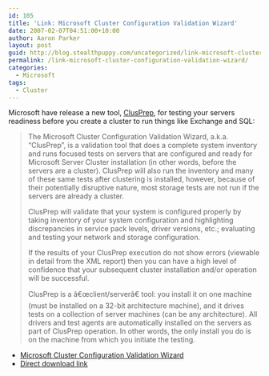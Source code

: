 ```yaml
---
id: 105
title: 'Link: Microsoft Cluster Configuration Validation Wizard'
date: 2007-02-07T04:51:00+10:00
author: Aaron Parker
layout: post
guid: http://blog.stealthpuppy.com/uncategorized/link-microsoft-cluster-configuration-validation-wizard
permalink: /link-microsoft-cluster-configuration-validation-wizard/
categories:
  - Microsoft
tags:
  - Cluster
---
```

Microsoft have release a new tool, [ClusPrep](http://www.google.com.au/search?hl=en&q=clusprep&meta=), for testing your servers readiness before you create a cluster to run things like Exchange and SQL:

> The Microsoft Cluster Configuration Validation Wizard, a.k.a. &#8220;ClusPrep&#8221;, is a validation tool that does a complete system inventory and runs focused tests on servers that are configured and ready for Microsoft Server Cluster installation (in other words, before the servers are a cluster). ClusPrep will also run the inventory and many of these same tests after clustering is installed, however, because of their potentially disruptive nature, most storage tests are not run if the servers are already a cluster.
> 
> ClusPrep will validate that your system is configured properly by taking inventory of your system configuration and highlighting discrepancies in service pack levels, driver versions, etc.; evaluating and testing your network and storage configuration.
> 
> If the results of your ClusPrep execution do not show errors (viewable in detail from the XML report) then you can have a high level of confidence that your subsequent cluster installation and/or operation will be successful.
> 
> ClusPrep is a â€œclient/serverâ€ tool: you install it on one machine (must be installed on a 32-bit architecture machine), and it drives tests on a collection of server machines (can be any architecture). All drivers and test agents are automatically installed on the servers as part of ClusPrep operation. In other words, the only install you do is on the machine from which you initiate the testing.

  * [Microsoft Cluster Configuration Validation Wizard](http://www.microsoft.com/downloads/details.aspx?FamilyID=bf9eb3a7-fb91-4691-9c16-553604265c31&DisplayLang=en)
  * [Direct download link](http://www.microsoft.com/downloads/info.aspx?na=90&p=&SrcDisplayLang=en&SrcCategoryId=&SrcFamilyId=bf9eb3a7-fb91-4691-9c16-553604265c31&u=http%3a%2f%2fdownload.microsoft.com%2fdownload%2f1%2fc%2f4%2f1c4c42f1-886e-4b1e-8ab4-856a87dd4592%2fclusprep.exe)